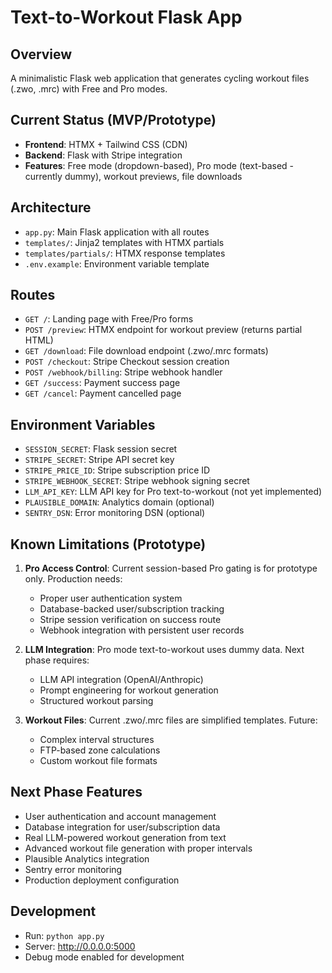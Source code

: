 # Text-to-Workout Flask App

## Overview
A minimalistic Flask web application that generates cycling workout files (.zwo, .mrc) with Free and Pro modes.

## Current Status (MVP/Prototype)
- **Frontend**: HTMX + Tailwind CSS (CDN)
- **Backend**: Flask with Stripe integration
- **Features**: Free mode (dropdown-based), Pro mode (text-based - currently dummy), workout previews, file downloads

## Architecture
- `app.py`: Main Flask application with all routes
- `templates/`: Jinja2 templates with HTMX partials
- `templates/partials/`: HTMX response templates
- `.env.example`: Environment variable template

## Routes
- `GET /`: Landing page with Free/Pro forms
- `POST /preview`: HTMX endpoint for workout preview (returns partial HTML)
- `GET /download`: File download endpoint (.zwo/.mrc formats)
- `POST /checkout`: Stripe Checkout session creation
- `POST /webhook/billing`: Stripe webhook handler
- `GET /success`: Payment success page
- `GET /cancel`: Payment cancelled page

## Environment Variables
- `SESSION_SECRET`: Flask session secret
- `STRIPE_SECRET`: Stripe API secret key
- `STRIPE_PRICE_ID`: Stripe subscription price ID
- `STRIPE_WEBHOOK_SECRET`: Stripe webhook signing secret
- `LLM_API_KEY`: LLM API key for Pro text-to-workout (not yet implemented)
- `PLAUSIBLE_DOMAIN`: Analytics domain (optional)
- `SENTRY_DSN`: Error monitoring DSN (optional)

## Known Limitations (Prototype)
1. **Pro Access Control**: Current session-based Pro gating is for prototype only. Production needs:
   - Proper user authentication system
   - Database-backed user/subscription tracking
   - Stripe session verification on success route
   - Webhook integration with persistent user records

2. **LLM Integration**: Pro mode text-to-workout uses dummy data. Next phase requires:
   - LLM API integration (OpenAI/Anthropic)
   - Prompt engineering for workout generation
   - Structured workout parsing

3. **Workout Files**: Current .zwo/.mrc files are simplified templates. Future:
   - Complex interval structures
   - FTP-based zone calculations
   - Custom workout file formats

## Next Phase Features
- User authentication and account management
- Database integration for user/subscription data
- Real LLM-powered workout generation from text
- Advanced workout file generation with proper intervals
- Plausible Analytics integration
- Sentry error monitoring
- Production deployment configuration

## Development
- Run: `python app.py`
- Server: http://0.0.0.0:5000
- Debug mode enabled for development
